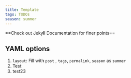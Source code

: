 ```yaml
---
title: Template
tags: TODOs
season: summer
---
```


==Check out Jekyll Documentation for finer points==

## YAML options
1. `layout`: Fill with `post` , `tags`, `permalink`, `season` as `summer`
2. Test
3. test23